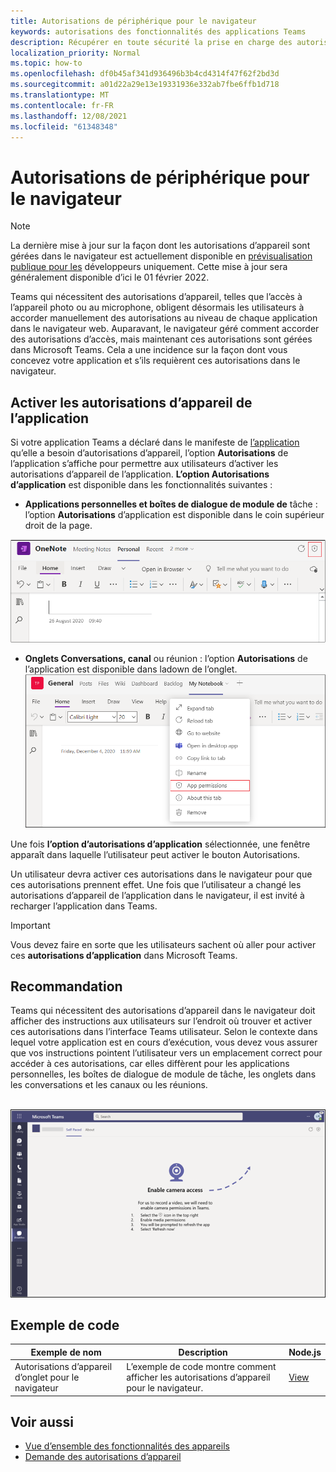 ```yaml
---
title: Autorisations de périphérique pour le navigateur
keywords: autorisations des fonctionnalités des applications Teams
description: Récupérer en toute sécurité la prise en charge des autorisations d’appareil pour les applications dans notre client web
localization_priority: Normal
ms.topic: how-to
ms.openlocfilehash: df0b45af341d936496b3b4cd4314f47f62f2bd3d
ms.sourcegitcommit: a01d22a29e13e19331936e332ab7fbe6ffb1d718
ms.translationtype: MT
ms.contentlocale: fr-FR
ms.lasthandoff: 12/08/2021
ms.locfileid: "61348348"
---
```

# <a name="device-permissions-for-the-browser"></a>Autorisations de périphérique pour le navigateur

> [!NOTE]
> La dernière mise à jour sur la façon dont les autorisations d’appareil sont gérées dans le navigateur est actuellement disponible en [prévisualisation publique pour les](../../resources/dev-preview/developer-preview-intro.md) développeurs uniquement. Cette mise à jour sera généralement disponible d’ici le 01 février 2022.


Teams qui nécessitent des autorisations d’appareil, telles que l’accès à l’appareil photo ou au microphone, obligent désormais les utilisateurs à accorder manuellement des autorisations au niveau de chaque application dans le navigateur web. Auparavant, le navigateur géré comment accorder des autorisations d’accès, mais maintenant ces autorisations sont gérées dans Microsoft Teams. Cela a une incidence sur la façon dont vous concevez votre application et s’ils requièrent ces autorisations dans le navigateur.

## <a name="enable-apps-device-permissions"></a>Activer les autorisations d’appareil de l’application
Si votre application Teams a déclaré dans le manifeste de [l’application](native-device-permissions.md#specify-permissions) qu’elle a besoin d’autorisations d’appareil, l’option **Autorisations** de l’application s’affiche pour permettre aux utilisateurs d’activer les autorisations d’appareil de l’application. **L’option Autorisations d’application** est disponible dans les fonctionnalités suivantes : 

* **Applications personnelles et boîtes de dialogue de module de** tâche : l’option **Autorisations** d’application est disponible dans le coin supérieur droit de la page.
<img src="../../assets/images/tabs/apppermissions.png" alt="App permissions button" width="800"/>

* **Onglets Conversations, canal** ou réunion : l’option **Autorisations** de l’application est disponible dans ladown de l’onglet. ![ Drop-down Des autorisations d’application](../../assets/images/tabs/drop-downapppermissions.png)

Une fois **l’option d’autorisations d’application** sélectionnée, une fenêtre apparaît dans laquelle l’utilisateur peut activer le bouton Autorisations.

Un utilisateur devra activer ces autorisations dans le navigateur pour que ces autorisations prennent effet. Une fois que l’utilisateur a changé les autorisations d’appareil de l’application dans le navigateur, il est invité à recharger l’application dans Teams.

> [!IMPORTANT]
> Vous devez faire en sorte que les utilisateurs sachent où aller pour activer ces **autorisations d’application** dans Microsoft Teams.

## <a name="recommendation"></a>Recommandation
Teams qui nécessitent des autorisations d’appareil dans le navigateur doit afficher des instructions aux utilisateurs sur l’endroit où trouver et activer ces autorisations dans l’interface Teams utilisateur. Selon le contexte dans lequel votre application est en cours d’exécution, vous devez vous assurer que vos instructions pointent l’utilisateur vers un emplacement correct pour accéder à ces autorisations, car elles diffèrent pour les applications personnelles, les boîtes de dialogue de module de tâche, les onglets dans les conversations et les canaux ou les réunions.

</br>
<img src="../../assets/images/tabs/enable-access.png" alt="Enable camera access" width="800"/>

## <a name="code-sample"></a>Exemple de code

|Exemple de nom | Description | Node.js |
|----------------|-----------------|--------------|
| Autorisations d’appareil d’onglet pour le navigateur | L’exemple de code montre comment afficher les autorisations d’appareil pour le navigateur. | [View](https://github.com/OfficeDev/Microsoft-Teams-Samples/tree/main/samples/tab-device-permissions/nodejs) |


## <a name="see-also"></a>Voir aussi

* [Vue d’ensemble des fonctionnalités des appareils](device-capabilities-overview.md)
* [Demande des autorisations d’appareil](native-device-permissions.md)
